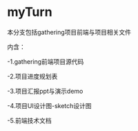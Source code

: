 # myTurn
本分支包括gathering项目前端与项目相关文件


内含：


 -1.gathering前端项目源代码


 -2.项目进度规划表


 -3.项目汇报ppt与演示demo


 -4.项目UI设计图-sketch设计图


 -5.前端技术文档
